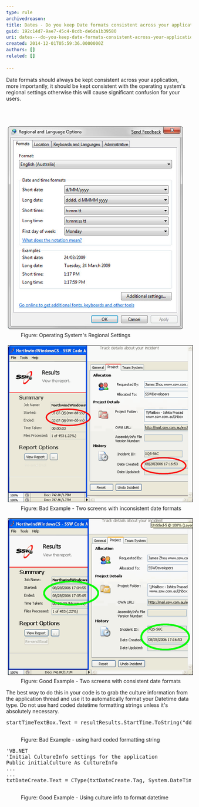 ```yaml
---
type: rule
archivedreason: 
title: Dates - Do you keep Date formats consistent across your application?
guid: 192c14d7-9ae7-45c4-8cdb-de6da1b39580
uri: dates---do-you-keep-date-formats-consistent-across-your-application
created: 2014-12-01T05:59:36.0000000Z
authors: []
related: []

---
```



<p>Date formats should always be kept consistent across your application, more importantly, 
                    it should be kept consistent with the operating system's regional settings otherwise 
                    this will cause significant confusion for your users.</p>
<br><excerpt class='endintro'></excerpt><br>
<dl class="image"><dt> 
      <img alt="OS Regional Settings" src="../../assets/BetterInterface_RegionalSettings.jpg" style="margin:5px;" />
   </dt><dd> Figure: Operating System's Regional Settings </dd></dl><dl class="badImage"><dt> 
      <img alt="Bad Example" src="../../assets/BadExampleDP.gif" style="margin:5px;width:582px;" />
   </dt><dd> Figure: Bad Example - Two screens with inconsistent date formats</dd></dl><dl class="goodImage"><dt> 
      <img alt="Good Example" src="../../assets/GoodExampleDP.gif" style="margin:5px;width:582px;" />
   </dt><dd> Figure: Good Example - Two screens with consistent date formats</dd></dl><p> The best way to do this in your code is to grab the culture information from the application thread and use it to automatically format your Datetime data type. Do not use hard coded datetime formatting strings unless it's absolutely necessary. </p><dl class="badCode"><dt><pre>startTimeTextBox.Text = resultResults.StartTime.ToString("dd/MM/yyyy hh:mm:ss");
                    </pre></dt><dd>Figure: Bad Example - using hard coded formatting string</dd></dl><dl class="goodCode"><dt><pre>'VB.NET
'Initial CultureInfo settings for the application
Public initialCulture As CultureInfo
...
...
txtDateCreate.Text = CType(txtDateCreate.Tag, System.DateTime).ToString(initialCulture.DateTimeFormat)
                    </pre></dt><dd>Figure: Good Example - Using culture info to format datetime</dd></dl>


